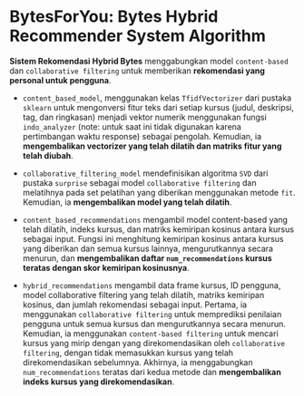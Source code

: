# BytesForYou: Bytes Hybrid Recommender System Algorithm

**Sistem Rekomendasi Hybrid Bytes** menggabungkan model `content-based` dan `collaborative filtering` untuk memberikan **rekomendasi yang personal untuk pengguna**.

* `content_based_model`, menggunakan kelas `TfidfVectorizer` dari pustaka 
`sklearn` untuk mengonversi fitur teks dari setiap kursus (judul, deskripsi, tag, dan ringkasan) menjadi vektor numerik menggunakan fungsi `indo_analyzer` (note: untuk saat ini tidak digunakan karena pertimbangan waktu response) sebagai pengolah. Kemudian, ia **mengembalikan vectorizer yang telah dilatih dan matriks fitur yang telah diubah**.

* `collaborative_filtering_model` mendefinisikan algoritma `SVD` dari pustaka `surprise` sebagai model `collaborative filtering` dan melatihnya pada set pelatihan yang diberikan menggunakan metode `fit`. Kemudian, ia **mengembalikan model yang telah dilatih**.

* `content_based_recommendations` mengambil model content-based yang telah dilatih, indeks kursus, dan matriks kemiripan kosinus antara kursus sebagai input. Fungsi ini menghitung kemiripan kosinus antara kursus yang diberikan dan semua kursus lainnya, mengurutkannya secara menurun, dan **mengembalikan daftar `num_recommendations` kursus teratas dengan skor kemiripan kosinusnya**.

* `hybrid_recommendations` mengambil data frame kursus, ID pengguna, model collaborative filtering yang telah dilatih, matriks kemiripan kosinus, dan jumlah rekomendasi sebagai input. Pertama, ia menggunakan `collaborative filtering` untuk memprediksi penilaian pengguna untuk semua kursus dan mengurutkannya secara menurun. Kemudian, ia menggunakan `content-based filtering` untuk mencari kursus yang mirip dengan yang direkomendasikan oleh `collaborative filtering`, dengan tidak memasukkan kursus yang telah direkomendasikan sebelumnya. Akhirnya, ia menggabungkan `num_recommendations` teratas dari kedua metode dan **mengembalikan indeks kursus yang direkomendasikan**.
